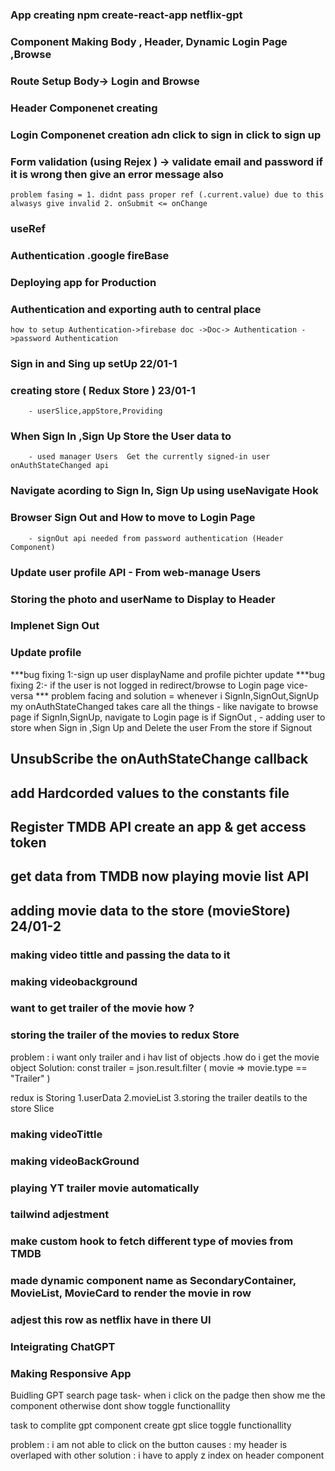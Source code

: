 ### App creating npm create-react-app netflix-gpt
### Component Making Body , Header,  Dynamic Login Page ,Browse 
### Route Setup Body->  Login and Browse
### Header Componenet creating 
### Login Componenet creation adn click to sign in click to sign up 
### Form validation  (using Rejex ) -> validate email and password  if it is wrong then give an error message also   
    problem fasing = 1. didnt pass proper ref (.current.value) due to this alwasys give invalid 2. onSubmit <= onChange  
### useRef 
### Authentication .google fireBase
### Deploying app for Production
### Authentication and exporting auth to central place 
    how to setup Authentication->firebase doc ->Doc-> Authentication ->password Authentication 
### Sign in and Sing up setUp 22/01-1
### creating store ( Redux Store ) 23/01-1
        - userSlice,appStore,Providing 
### When Sign In ,Sign Up Store the User data to 
        - used manager Users  Get the currently signed-in user onAuthStateChanged api 
### Navigate acording to Sign In, Sign Up using useNavigate Hook 
### Browser Sign Out and How to move to Login Page 
        - signOut api needed from password authentication (Header Component)
### Update user profile API - From web-manage Users
### Storing the photo and userName to Display to Header 
### Implenet Sign Out 
### Update profile 

***bug fixing 1:-sign up user displayName and profile pichter update
***bug fixing 2:- if the user is not logged in redirect/browse to Login page vice-versa
*** problem facing and solution = 
        whenever i SignIn,SignOut,SignUp my onAuthStateChanged takes care all the things 
        - like navigate to browse page if SignIn,SignUp,
               navigate to Login page is if SignOut ,
        - adding user to store when Sign in ,Sign Up and 
          Delete the user From the store if Signout    

## UnsubScribe the onAuthStateChange callback
## add Hardcorded values to the constants file
## Register TMDB API create an app & get access token 
## get data from TMDB now playing movie list API
## adding movie data to the store (movieStore) 24/01-2


### making video tittle and passing the data to it  
### making videobackground
### want to get trailer of the movie how ?
### storing the trailer of the movies to redux Store 

problem : i want only trailer and i hav list of objects .how do i get the movie object 
Solution: const trailer = json.result.filter ( movie => movie.type == "Trailer" )

redux is Storing 
1.userData 
2.movieList 
3.storing the trailer deatils to the store Slice 

### making videoTittle
### making videoBackGround
### playing YT trailer movie automatically
### tailwind adjestment

### make custom hook to fetch different type of movies from TMDB 
### made dynamic component name as SecondaryContainer, MovieList, MovieCard to render the movie in row 
### adjest this row as netflix have in there UI 

### Inteigrating ChatGPT
### Making Responsive App


Buidling GPT search page 
        task- when i click on the padge then show me the component otherwise dont show  toggle functionallity

task to complite 
        gpt component
        create gpt slice 
        toggle functionallity


problem  : i am not able to click on the button 
causes   : my header is overlaped with other 
solution : i have to apply z index on header component 